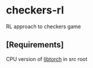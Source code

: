# checkers-rl
RL approach to checkers game

## \[Requirements\]
CPU version of [libtorch](https://download.pytorch.org/libtorch/cpu/libtorch-shared-with-deps-latest.zip) in src root
